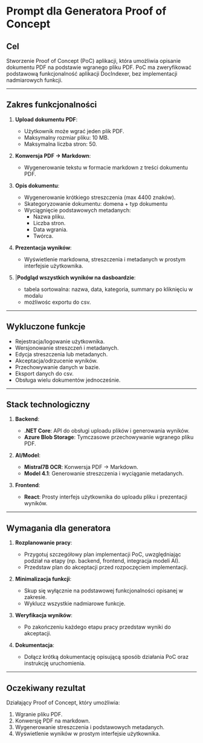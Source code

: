 # Prompt dla Generatora Proof of Concept

## Cel
Stworzenie Proof of Concept (PoC) aplikacji, która umożliwia opisanie dokumentu PDF na podstawie wgranego pliku PDF. PoC ma zweryfikować podstawową funkcjonalność aplikacji DocIndexer, bez implementacji nadmiarowych funkcji.

---

## Zakres funkcjonalności
1. **Upload dokumentu PDF**:  
   - Użytkownik może wgrać jeden plik PDF.  
   - Maksymalny rozmiar pliku: 10 MB.  
   - Maksymalna liczba stron: 50.  

2. **Konwersja PDF → Markdown**:  
   - Wygenerowanie tekstu w formacie markdown z treści dokumentu PDF.  

3. **Opis dokumentu**:  
   - Wygenerowanie krótkiego streszczenia (max 4400 znaków).  
   - Skategoryzowanie dokumentu: domena + typ dokumentu
   - Wyciągnięcie podstawowych metadanych:  
     - Nazwa pliku.  
     - Liczba stron.  
     - Data wgrania.
     - Twórca.  

4. **Prezentacja wyników**:  
   - Wyświetlenie markdowna, streszczenia i metadanych w prostym interfejsie użytkownika.  

5. |**Podgląd wszystkich wyników na dasboardzie**:
    - tabela sortowalna: nazwa, data, kategoria, summary po kliknięciu w modalu 
    - możliwośc exportu do csv.

---

## Wykluczone funkcje
- Rejestracja/logowanie użytkownika.  
- Wersjonowanie streszczeń i metadanych.  
- Edycja streszczenia lub metadanych.  
- Akceptacja/odrzucenie wyników.  
- Przechowywanie danych w bazie.  
- Eksport danych do csv.  
- Obsługa wielu dokumentów jednocześnie.  

---

## Stack technologiczny
1. **Backend**:  
   - **.NET Core**: API do obsługi uploadu plików i generowania wyników.  
   - **Azure Blob Storage**: Tymczasowe przechowywanie wgranego pliku PDF.  

2. **AI/Model**:  
   - **Mistral7B OCR**: Konwersja PDF → Markdown.  
   - **Model 4.1**: Generowanie streszczenia i wyciąganie metadanych.  

3. **Frontend**:  
   - **React**: Prosty interfejs użytkownika do uploadu pliku i prezentacji wyników.  

---

## Wymagania dla generatora
1. **Rozplanowanie pracy**:  
   - Przygotuj szczegółowy plan implementacji PoC, uwzględniając podział na etapy (np. backend, frontend, integracja modeli AI).  
   - Przedstaw plan do akceptacji przed rozpoczęciem implementacji.  

2. **Minimalizacja funkcji**:  
   - Skup się wyłącznie na podstawowej funkcjonalności opisanej w zakresie.  
   - Wyklucz wszystkie nadmiarowe funkcje.  

3. **Weryfikacja wyników**:  
   - Po zakończeniu każdego etapu pracy przedstaw wyniki do akceptacji.  

4. **Dokumentacja**:  
   - Dołącz krótką dokumentację opisującą sposób działania PoC oraz instrukcję uruchomienia.  

---

## Oczekiwany rezultat
Działający Proof of Concept, który umożliwia:  
1. Wgranie pliku PDF.  
2. Konwersję PDF na markdown.  
3. Wygenerowanie streszczenia i podstawowych metadanych.  
4. Wyświetlenie wyników w prostym interfejsie użytkownika.
